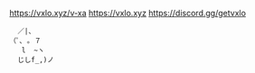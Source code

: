 https://vxlo.xyz/v-xa
https://vxlo.xyz
https://discord.gg/getvxlo 

      ／|、             
    （ﾟ､ ｡ ７         
       l  ~ヽ       
      じしf_,)ノ
